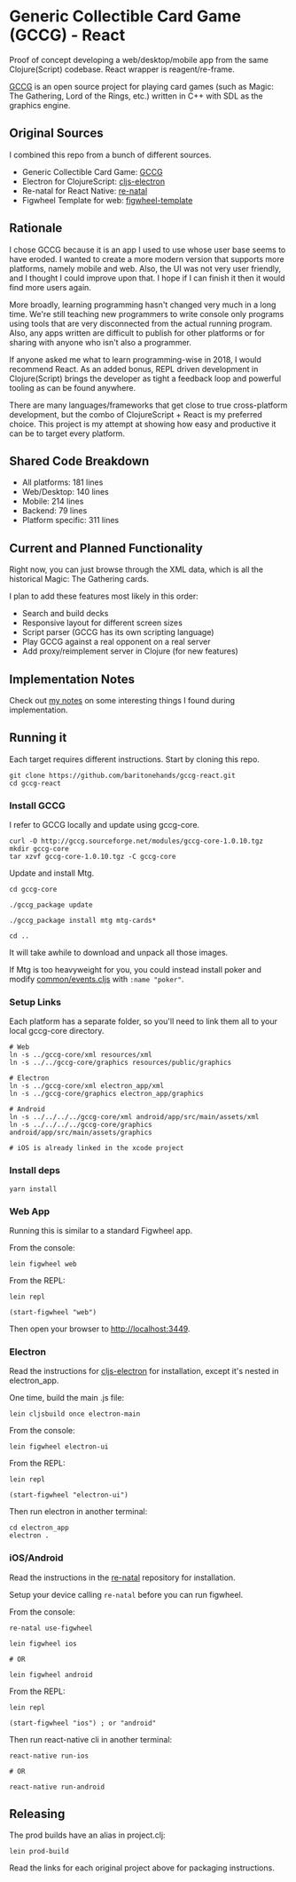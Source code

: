 # Generic Collectible Card Game (GCCG) - React

Proof of concept developing a web/desktop/mobile app from the same Clojure(Script)
codebase. React wrapper is reagent/re-frame.

[GCCG](http://gccg.sourceforge.net/) is an open source project for playing card
games (such as Magic: The Gathering, Lord of the Rings, etc.) written in C++
with SDL as the graphics engine.

## Original Sources

I combined this repo from a bunch of different sources.

* Generic Collectible Card Game: [GCCG](http://gccg.sourceforge.net/)
* Electron for ClojureScript: [cljs-electron](https://github.com/Gonzih/cljs-electron)
* Re-natal for React Native: [re-natal](https://github.com/drapanjanas/re-natal)
* Figwheel Template for web: [figwheel-template](https://github.com/bhauman/figwheel-template)

## Rationale

I chose GCCG because it is an app I used to use whose user base seems to have eroded.
I wanted to create a more modern version that supports more platforms, namely mobile
and web. Also, the UI was not very user friendly, and I thought I could improve upon
that. I hope if I can finish it then it would find more users again.

More broadly, learning programming hasn't changed very much in a long time. We're still
teaching new programmers to write console only programs using tools that are very
disconnected from the actual running program. Also, any apps written are difficult to
publish for other platforms or for sharing with anyone who isn't also a programmer.

If anyone asked me what to learn programming-wise in 2018, I would recommend React. As
an added bonus, REPL driven development in Clojure(Script) brings the developer
as tight a feedback loop and powerful tooling as can be found anywhere.

There are many languages/frameworks that get close to true cross-platform
development, but the combo of ClojureScript + React is my preferred choice. This
project is my attempt at showing how easy and productive it can be to target
every platform.

## Shared Code Breakdown

* All platforms: 181 lines
* Web/Desktop: 140 lines
* Mobile: 214 lines
* Backend: 79 lines
* Platform specific: 311 lines

## Current and Planned Functionality

Right now, you can just browse through the XML data, which is all the historical
Magic: The Gathering cards.

I plan to add these features most likely in this order:

* Search and build decks
* Responsive layout for different screen sizes
* Script parser (GCCG has its own scripting language)
* Play GCCG against a real opponent on a real server
* Add proxy/reimplement server in Clojure (for new features)

## Implementation Notes

Check out [my notes](docs/notes.md) on some interesting things I found during implementation.

## Running it

Each target requires different instructions. Start by cloning this repo.

    git clone https://github.com/baritonehands/gccg-react.git
    cd gccg-react

### Install GCCG

I refer to GCCG locally and update using gccg-core.

```
curl -O http://gccg.sourceforge.net/modules/gccg-core-1.0.10.tgz
mkdir gccg-core
tar xzvf gccg-core-1.0.10.tgz -C gccg-core
```

Update and install Mtg.

```
cd gccg-core

./gccg_package update

./gccg_package install mtg mtg-cards*

cd ..
```

It will take awhile to download and unpack all those images.

If Mtg is too heavyweight for you, you could instead install poker and
modify [common/events.cljs](src/common/gccg/common/events.cljs) with
```:name "poker"```.

### Setup Links

Each platform has a separate folder, so you'll need to link them all to
your local gccg-core directory.

```
# Web
ln -s ../gccg-core/xml resources/xml
ln -s ../../gccg-core/graphics resources/public/graphics

# Electron
ln -s ../gccg-core/xml electron_app/xml
ln -s ../gccg-core/graphics electron_app/graphics

# Android
ln -s ../../../../gccg-core/xml android/app/src/main/assets/xml
ln -s ../../../../gccg-core/graphics android/app/src/main/assets/graphics

# iOS is already linked in the xcode project
```

### Install deps

    yarn install

### Web App

Running this is similar to a standard Figwheel app.

From the console:

    lein figwheel web

From the REPL:

    lein repl

    (start-figwheel "web")

Then open your browser to [http://localhost:3449](http://localhost:3449).

### Electron

Read the instructions for [cljs-electron](https://github.com/Gonzih/cljs-electron) for installation, except it's nested in electron_app.

One time, build the main .js file:

    lein cljsbuild once electron-main

From the console:

    lein figwheel electron-ui

From the REPL:

    lein repl

    (start-figwheel "electron-ui")

Then run electron in another terminal:

    cd electron_app
    electron .

### iOS/Android

Read the instructions in the [re-natal](https://github.com/drapanjanas/re-natal) repository for installation.

Setup your device calling `re-natal` before you can run figwheel.

From the console:

    re-natal use-figwheel

    lein figwheel ios

    # OR

    lein figwheel android

From the REPL:

    lein repl

    (start-figwheel "ios") ; or "android"

Then run react-native cli in another terminal:

    react-native run-ios

    # OR

    react-native run-android

## Releasing

The prod builds have an alias in project.clj:

    lein prod-build

Read the links for each original project above for packaging instructions.
